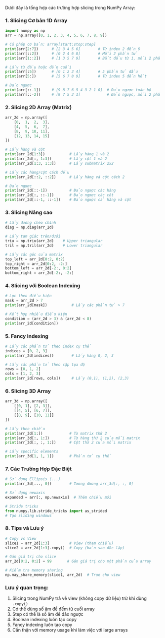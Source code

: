 Dưới đây là tổng hợp các trường hợp slicing trong NumPy Array:

### 1. Slicing Cơ bản 1D Array

```python
import numpy as np
arr = np.array([0, 1, 2, 3, 4, 5, 6, 7, 8, 9])

# Cú pháp cơ bản: array[start:stop:step]
print(arr[2:7])      # [2 3 4 5 6]        # Từ index 2 đến 6
print(arr[::2])      # [0 2 4 6 8]        # Mỗi 2 phần tử
print(arr[1::2])     # [1 3 5 7 9]        # Bắt đầu từ 1, mỗi 2 phần tử

# Lấy từ đầu hoặc đến cuối
print(arr[:5])       # [0 1 2 3 4]        # 5 phần tử đầu
print(arr[5:])       # [5 6 7 8 9]        # Từ index 5 đến hết

# Đảo ngược
print(arr[::-1])     # [9 8 7 6 5 4 3 2 1 0]  # Đảo ngược toàn bộ
print(arr[::-2])     # [9 7 5 3 1]            # Đảo ngược, mỗi 2 phần tử
```

### 2. Slicing 2D Array (Matrix)

```python
arr_2d = np.array([
    [0,  1,  2,  3],
    [4,  5,  6,  7],
    [8,  9, 10, 11],
    [12, 13, 14, 15]
])

# Lấy hàng và cột
print(arr_2d[1:3])           # Lấy hàng 1 và 2
print(arr_2d[:, 1:3])        # Lấy cột 1 và 2
print(arr_2d[1:3, 1:3])      # Lấy submatrix 2x2

# Lấy các hàng/cột cách đều
print(arr_2d[::2, ::2])      # Lấy hàng và cột cách 2

# Đảo ngược
print(arr_2d[::-1])          # Đảo ngược các hàng
print(arr_2d[:, ::-1])       # Đảo ngược các cột
print(arr_2d[::-1, ::-1])    # Đảo ngược cả hàng và cột
```

### 3. Slicing Nâng cao

```python
# Lấy đường chéo chính
diag = np.diag(arr_2d)

# Lấy tam giác trên/dưới
triu = np.triu(arr_2d)    # Upper triangular
tril = np.tril(arr_2d)    # Lower triangular

# Lấy các góc của matrix
top_left = arr_2d[0:2, 0:2]
top_right = arr_2d[0:2, -2:]
bottom_left = arr_2d[-2:, 0:2]
bottom_right = arr_2d[-2:, -2:]
```

### 4. Slicing với Boolean Indexing

```python
# Lọc theo điều kiện
mask = arr_2d > 7
print(arr_2d[mask])           # Lấy các phần tử > 7

# Kết hợp nhiều điều kiện
condition = (arr_2d > 3) & (arr_2d < 8)
print(arr_2d[condition])
```

### 5. Fancy Indexing

```python
# Lấy các phần tử theo index cụ thể
indices = [0, 2, 3]
print(arr_2d[indices])        # Lấy hàng 0, 2, 3

# Lấy các phần tử theo cặp tọa độ
rows = [0, 1, 2]
cols = [1, 2, 3]
print(arr_2d[rows, cols])     # Lấy (0,1), (1,2), (2,3)
```

### 6. Slicing 3D Array

```python
arr_3d = np.array([
    [[0, 1], [2, 3]],
    [[4, 5], [6, 7]],
    [[8, 9], [10, 11]]
])

# Lấy theo chiều
print(arr_3d[1:])            # Từ matrix thứ 2
print(arr_3d[:, 1:])         # Từ hàng thứ 2 của mỗi matrix
print(arr_3d[:, :, 1:])      # Cột thứ 2 của mỗi matrix

# Lấy specific elements
print(arr_3d[1, 1, 1])       # Phần tử cụ thể
```

### 7. Các Trường Hợp Đặc Biệt

```python
# Sử dụng Ellipsis (...)
print(arr_3d[..., 0])        # Tương đương arr_3d[:, :, 0]

# Sử dụng newaxis
expanded = arr[:, np.newaxis]  # Thêm chiều mới

# Stride tricks
from numpy.lib.stride_tricks import as_strided
# Tạo sliding windows
```

### 8. Tips và Lưu ý

```python
# Copy vs View
slice1 = arr_2d[1:3]         # View (tham chiếu)
slice2 = arr_2d[1:3].copy()  # Copy (bản sao độc lập)

# Gán giá trị cho slice
arr_2d[0:2, 0:2] = 99       # Gán giá trị cho một phần của array

# Kiểm tra memory sharing
np.may_share_memory(slice1, arr_2d)  # True cho view
```

### Lưu ý quan trọng:

1. Slicing trong NumPy trả về view (không copy dữ liệu) trừ khi dùng `.copy()`
2. Có thể dùng số âm để đếm từ cuối array
3. Step có thể là số âm để đảo ngược
4. Boolean indexing luôn tạo copy
5. Fancy indexing luôn tạo copy
6. Cẩn thận với memory usage khi làm việc với large arrays
